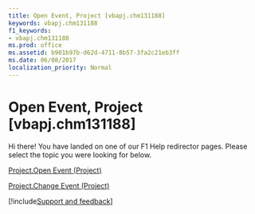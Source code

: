 ```yaml
---
title: Open Event, Project [vbapj.chm131188]
keywords: vbapj.chm131188
f1_keywords:
- vbapj.chm131188
ms.prod: office
ms.assetid: b901b97b-d62d-4711-8b57-3fa2c21eb3ff
ms.date: 06/08/2017
localization_priority: Normal
---
```



# Open Event, Project [vbapj.chm131188]

Hi there! You have landed on one of our F1 Help redirector pages. Please select the topic you were looking for below.

[Project.Open Event (Project)](https://msdn.microsoft.com/library/ff66a69b-4190-ddef-ad39-12a3f9f85b9c%28Office.15%29.aspx)

[Project.Change Event (Project)](https://msdn.microsoft.com/library/ef109b59-c7be-0707-9716-13c86180c27c%28Office.15%29.aspx)

[!include[Support and feedback](~/includes/feedback-boilerplate.md)]
